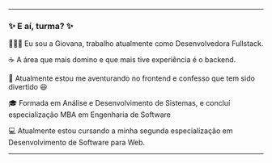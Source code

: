 -----

### ✨ E aí, turma? ✨


👩🏻‍💻 Eu sou a Giovana, trabalho atualmente como Desenvolvedora Fullstack.

☕ A área que mais domino e que mais tive experiência é o backend.

🎨 Atualmente estou me aventurando no frontend e confesso que tem sido divertido 😆

🎓 Formada em Análise e Desenvolvimento de Sistemas, e concluí especialização MBA em Engenharia de Software 

💻 Atualmente estou cursando a minha segunda especialização em Desenvolvimento de Software para Web.

-----

